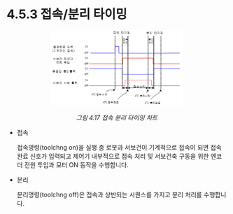 ﻿# 4.5.3 접속/분리 타이밍


<p align="center">
 <img src="../../.gitbook/assets/image (10).png" width="60%"></img>
 <em><p align="center">그림 4.17 접속 분리 타이밍 차트</p></em>
</p>

*   접속

    접속명령(toolchng on)을 실행 중 로봇과 서보건이 기계적으로 접속이 되면 접속완료 신호가 입력되고 제어기 내부적으로 접속 처리 및 서보건축 구동을 위한 엔코더 전원 투입과 모터 ON 동작을 수행합니다.
*   분리

    분리명령(toolchng off)은 접속과 상반되는 시퀀스를 가지고 분리 처리를 수행합니다.
